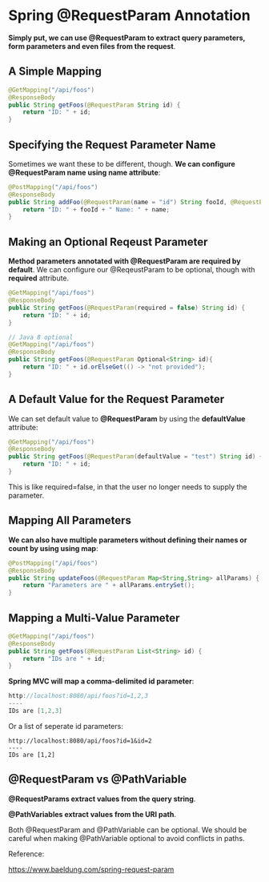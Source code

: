 # Spring @RequestParam Annotation

**Simply put, we can use @RequestParam to extract query parameters, form parameters and even files from the request**.

## A Simple Mapping

```java
@GetMapping("/api/foos")
@ResponseBody
public String getFoos(@RequestParam String id) {
    return "ID: " + id;
}
```

## Specifying the Request Parameter Name

Sometimes we want these to be different, though. **We can configure @RequestParam name using name attribute**:

```java
@PostMapping("/api/foos")
@ResponseBody
public String addFoo(@RequestParam(name = "id") String fooId, @RequestParam String name) { 
    return "ID: " + fooId + " Name: " + name;
}
```

## Making an Optional Reqeust Parameter

**Method parameters annotated with @RequestParam are required by default**. We can configure our @ReqeustParam to be optional, though with **required** attribute.

```java
@GetMapping("/api/foos")
@ResponseBody
public String getFoos(@RequestParam(required = false) String id) { 
    return "ID: " + id;
}

// Java 8 optional
@GetMapping("/api/foos")
@ResponseBody
public String getFoos(@RequestParam Optional<String> id){
    return "ID: " + id.orElseGet(() -> "not provided");
}
```

## A Default Value for the Request Parameter

We can set default value to **@RequestParam** by using the **defaultValue** attribute:

```java
@GetMapping("/api/foos")
@ResponseBody
public String getFoos(@RequestParam(defaultValue = "test") String id) {
    return "ID: " + id;
}
```
This is like required=false, in that the user no longer needs to supply the parameter.

## Mapping All Parameters

**We can also have multiple parameters without defining their names or count by using using map**:

```java
@PostMapping("/api/foos")
@ResponseBody
public String updateFoos(@RequestParam Map<String,String> allParams) {
    return "Parameters are " + allParams.entrySet();
}
```

## Mapping a Multi-Value Parameter

```java
@GetMapping("/api/foos")
@ResponseBody
public String getFoos(@RequestParam List<String> id) {
    return "IDs are " + id;
}
```

**Spring MVC will map a comma-delimited id parameter**:

```java
http://localhost:8080/api/foos?id=1,2,3
----
IDs are [1,2,3]
```

Or a list of seperate id parameters:
```
http://localhost:8080/api/foos?id=1&id=2
----
IDs are [1,2]
```

## @RequestParam vs @PathVariable

**@RequestParams extract values from the query string**.

**@PathVariables extract values from the URI path**.

Both @RequestParam and @PathVariable can be optional. We should be careful when making @PathVariable optional to avoid conflicts in paths.

Reference:

https://www.baeldung.com/spring-request-param